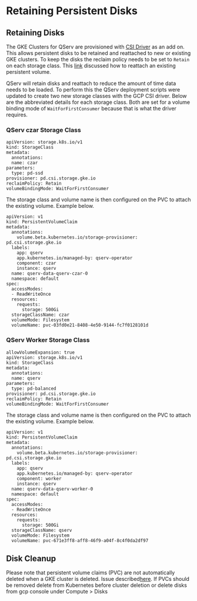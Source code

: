 # Retaining Persistent Disks


## Retaining Disks

The GKE Clusters for QServ are provisioned with [CSI Driver](https://cloud.google.com/kubernetes-engine/docs/how-to/persistent-volumes/gce-pd-csi-driver) as an add on.  This allows persistent disks to be retained and reattached to new or existing GKE clusters.  To keep the disks the reclaim policy needs to be set to `Retain` on each storage class. This [link](https://cloud.google.com/kubernetes-engine/docs/how-to/persistent-volumes/preexisting-pd) discussed how to reattach an existing persistent volume.

QServ will retain disks and reattach to reduce the amount of time data needs to be loaded.  To perform this the QServ deployment scripts were updated to create two new storage classes with the GCP CSI driver.  Below are the abbreviated details for each storage class. Both are set for a volume binding mode of `WaitForFirstConsumer` because that is what the driver requires.

### QServ czar Storage Class

```
apiVersion: storage.k8s.io/v1
kind: StorageClass
metadata:
  annotations:
  name: czar
parameters:
  type: pd-ssd
provisioner: pd.csi.storage.gke.io
reclaimPolicy: Retain
volumeBindingMode: WaitForFirstConsumer
```

The storage class and volume name is then configured on the PVC to attach the existing volume. Example below.

```
apiVersion: v1
kind: PersistentVolumeClaim
metadata:
  annotations:
    volume.beta.kubernetes.io/storage-provisioner: pd.csi.storage.gke.io
  labels:
    app: qserv
    app.kubernetes.io/managed-by: qserv-operator
    component: czar
    instance: qserv
  name: qserv-data-qserv-czar-0
  namespace: default
spec:
  accessModes:
  - ReadWriteOnce
  resources:
    requests:
      storage: 500Gi
  storageClassName: czar
  volumeMode: Filesystem
  volumeName: pvc-03fd0e21-8408-4e50-9144-fc7f0128101d
```

### QServ Worker Storage Class

```
allowVolumeExpansion: true
apiVersion: storage.k8s.io/v1
kind: StorageClass
metadata:
  annotations:
  name: qserv
parameters:
  type: pd-balanced
provisioner: pd.csi.storage.gke.io
reclaimPolicy: Retain
volumeBindingMode: WaitForFirstConsumer
```
The storage class and volume name is then configured on the PVC to attach the existing volume. Example below.

```
apiVersion: v1
kind: PersistentVolumeClaim
metadata:
  annotations:
    volume.beta.kubernetes.io/storage-provisioner: pd.csi.storage.gke.io
  labels:
    app: qserv
    app.kubernetes.io/managed-by: qserv-operator
    component: worker
    instance: qserv
  name: qserv-data-qserv-worker-0
  namespace: default
spec:
  accessModes:
  - ReadWriteOnce
  resources:
    requests:
      storage: 500Gi
  storageClassName: qserv
  volumeMode: Filesystem
  volumeName: pvc-671e3ff8-aff8-46f9-a04f-8c4f0da2df97
```


## Disk Cleanup

Please note that persistent volume claims (PVC) are not automatically deleted when a GKE cluster is deleted.  Issue described[here](https://issuetracker.google.com/issues/121034250).  If PVCs should be removed delete from Kubernetes before cluster deletion or delete disks from gcp console under Compute > Disks
